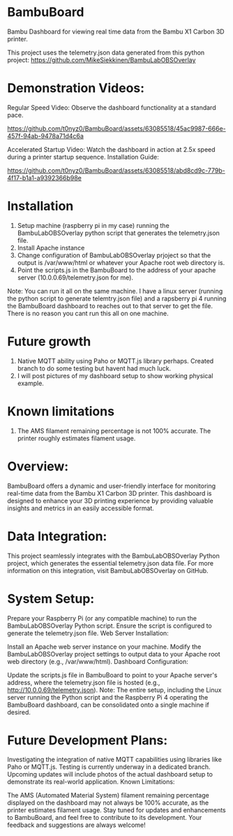 # BambuBoard
Bambu Dashboard for viewing real time data from the Bambu X1 Carbon 3D printer. 

This project uses the telemetry.json data generated from this python project:
https://github.com/MikeSiekkinen/BambuLabOBSOverlay

# Demonstration Videos:

Regular Speed Video: Observe the dashboard functionality at a standard pace.

https://github.com/t0nyz0/BambuBoard/assets/63085518/45ac9987-666e-457f-94ab-9478a71d4c6a

Accelerated Startup Video: Watch the dashboard in action at 2.5x speed during a printer startup sequence.
Installation Guide:

https://github.com/t0nyz0/BambuBoard/assets/63085518/abd8cd9c-779b-4f17-b1a1-a9392366b98e

# Installation

1. Setup machine (raspberry pi in my case) running the BambuLabOBSOverlay python script that generates the telemetry.json file.
2. Install Apache instance
3. Change configuration of BambuLabOBSOverlay prjoject so that the output is /var/www/html or whatever your Apache root web directory is.
4. Point the scripts.js in the BambuBoard to the address of your apache server (10.0.0.69/telemetry.json for me).

Note: You can run it all on the same machine. I have a linux server (running the python script to generate telemtry.json file) and a rapsberry pi 4 running the BambuBoard dashboard to reaches out to that server to get the file. There is no reason you cant run this all on one machine. 

# Future growth
1. Native MQTT ability using Paho or MQTT.js library perhaps. Created branch to do some testing but havent had much luck.
2. I will post pictures of my dashboard setup to show working physical example.

# Known limitations
1. The AMS filament remaining percentage is not 100% accurate. The printer roughly estimates filament usage.

# Overview:
BambuBoard offers a dynamic and user-friendly interface for monitoring real-time data from the Bambu X1 Carbon 3D printer. This dashboard is designed to enhance your 3D printing experience by providing valuable insights and metrics in an easily accessible format.

# Data Integration:
This project seamlessly integrates with the BambuLabOBSOverlay Python project, which generates the essential telemetry.json data file. For more information on this integration, visit BambuLabOBSOverlay on GitHub.

# System Setup:

Prepare your Raspberry Pi (or any compatible machine) to run the BambuLabOBSOverlay Python script.
Ensure the script is configured to generate the telemetry.json file.
Web Server Installation:

Install an Apache web server instance on your machine.
Modify the BambuLabOBSOverlay project settings to output data to your Apache root web directory (e.g., /var/www/html).
Dashboard Configuration:

Update the scripts.js file in BambuBoard to point to your Apache server's address, where the telemetry.json file is hosted (e.g., http://10.0.0.69/telemetry.json).
Note: The entire setup, including the Linux server running the Python script and the Raspberry Pi 4 operating the BambuBoard dashboard, can be consolidated onto a single machine if desired.

# Future Development Plans:

Investigating the integration of native MQTT capabilities using libraries like Paho or MQTT.js. Testing is currently underway in a dedicated branch.
Upcoming updates will include photos of the actual dashboard setup to demonstrate its real-world application.
Known Limitations:

The AMS (Automated Material System) filament remaining percentage displayed on the dashboard may not always be 100% accurate, as the printer estimates filament usage.
Stay tuned for updates and enhancements to BambuBoard, and feel free to contribute to its development. Your feedback and suggestions are always welcome!

